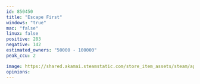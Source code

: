 ```yaml
---
id: 850450
title: "Escape First"
windows: "true"
mac: "false"
linux: false
positive: 283
negative: 142
estimated_owners: "50000 - 100000"
peak_ccu: 2

image: https://shared.akamai.steamstatic.com/store_item_assets/steam/apps/850450/header.jpg?t=1723187213
opinions:
---
```

